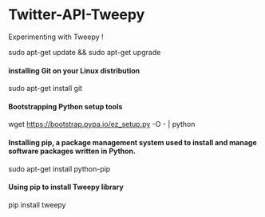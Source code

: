 # Twitter-API-Tweepy
Experimenting with Tweepy !

sudo apt-get update && sudo apt-get upgrade

#### installing Git on your Linux distribution
sudo apt-get install git

#### Bootstrapping Python setup tools
wget https://bootstrap.pypa.io/ez_setup.py -O - | python

#### Installing pip, a package management system used to install and manage software packages written in Python.
sudo apt-get install python-pip

#### Using pip to install Tweepy library 
pip install tweepy
